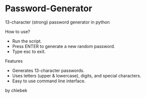 # Password-Generator
13-character (strong) password generator in python

How to use?

- Run the script.
- Press ENTER to generate a new random password.
- Type esc to exit.

Features
- Generates 13-character passwords.
- Uses letters (upper & lowercase), digits, and special characters.
- Easy to use command line interface.

by chlebek
